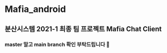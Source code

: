 # Mafia_android


## 분산시스템 2021-1 최종 팀 프로젝트 Mafia Chat Client

### master 말고 main branch 확인 부탁드립니다 🥺
